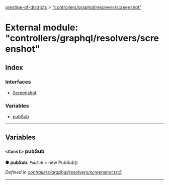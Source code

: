 [prestige-of-districts](../README.md) > ["controllers/graphql/resolvers/screenshot"](../modules/_controllers_graphql_resolvers_screenshot_.md)

# External module: "controllers/graphql/resolvers/screenshot"

## Index

### Interfaces

* [Screenshot](../interfaces/_controllers_graphql_resolvers_screenshot_.screenshot.md)

### Variables

* [pubSub](_controllers_graphql_resolvers_screenshot_.md#pubsub)

---

## Variables

<a id="pubsub"></a>

### `<Const>` pubSub

**● pubSub**: *`PubSub`* =  new PubSub()

*Defined in [controllers/graphql/resolvers/screenshot.ts:5](https://github.com/YarosJ/prestige-of-districts/blob/dea42b4/controllers/graphql/resolvers/screenshot.ts#L5)*

___

